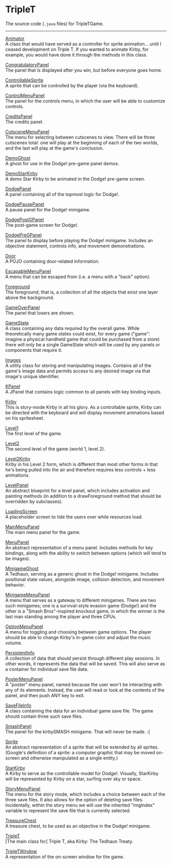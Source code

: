 # TripleT
The source code (`.java` files) for TripleTGame.

---

[Animator](https://github.com/ohjay/TripleTGame/blob/master/TripleT/Animator.java)<br>
A class that would have served as a controller for sprite animation... until I ceased development on Triple T. If you wanted to animate Kirby, for example, you would have done it through the methods in this class.

[CongratulatoryPanel](https://github.com/ohjay/TripleTGame/blob/master/TripleT/CongratulatoryPanel.java)<br>
The panel that is displayed after you win, but before everyone goes home.

[ControllableSprite](https://github.com/ohjay/TripleTGame/blob/master/TripleT/ControllableSprite.java)<br>
A sprite that can be controlled by the player (via the keyboard).

[ControlMenuPanel](https://github.com/ohjay/TripleTGame/blob/master/TripleT/ControlMenuPanel.java)<br>
The panel for the controls menu, in which the user will be able to customize controls.

[CreditsPanel](https://github.com/ohjay/TripleTGame/blob/master/TripleT/CreditsPanel.java)<br>
The credits panel.

[CutsceneMenuPanel](https://github.com/ohjay/TripleTGame/blob/master/TripleT/CutsceneMenuPanel.java)<br>
The menu for selecting between cutscenes to view. There will be three cutscenes total: one will play at the beginning of each of the two worlds, and the last will play at the game's conclusion.

[DemoGhost](https://github.com/ohjay/TripleTGame/blob/master/TripleT/DemoGhost.java)<br>
A ghost for use in the Dodge! pre-game panel demos.

[DemoStarKirby](https://github.com/ohjay/TripleTGame/blob/master/TripleT/DemoStarKirby.java)<br>
A demo Star Kirby to be animated in the Dodge! pre-game screen.

[DodgePanel](https://github.com/ohjay/TripleTGame/blob/master/TripleT/DodgePanel.java)<br>
A panel containing all of the topmost logic for Dodge!.

[DodgePausePanel](https://github.com/ohjay/TripleTGame/blob/master/TripleT/DodgePausePanel.java)<br>
A pause panel for the Dodge! minigame. 

[DodgePostGPanel](https://github.com/ohjay/TripleTGame/blob/master/TripleT/DodgePostGPanel.java)<br>
The post-game screen for Dodge!.

[DodgePreGPanel](https://github.com/ohjay/TripleTGame/blob/master/TripleT/DodgePreGPanel.java)<br>
The panel to display before playing the Dodge! minigame. Includes an objective statement, controls info, and movement demonstrations.

[Door](https://github.com/ohjay/TripleTGame/blob/master/TripleT/Door.java)<br>
A POJO containing door-related information.

[EscapableMenuPanel](https://github.com/ohjay/TripleTGame/blob/master/TripleT/EscapableMenuPanel.java)<br>
A menu that can be escaped from (i.e. a menu with a "back" option).

[Foreground](https://github.com/ohjay/TripleTGame/blob/master/TripleT/Foreground.java)<br>
The foreground; that is, a collection of all the objects that exist one layer above the background.

[GameOverPanel](https://github.com/ohjay/TripleTGame/blob/master/TripleT/GameOverPanel.java)<br>
The panel that losers are shown.

[GameState](https://github.com/ohjay/TripleTGame/blob/master/TripleT/GameState.java)<br>
A class containing any data required by the overall game. While theoretically many game states could exist, for every game ("game": imagine a physical handheld game that could be purchased from a store) there will only be a single GameState which will be used by any panels or components that require it.

[Images](https://github.com/ohjay/TripleTGame/blob/master/TripleT/Images.java)<br>
A utility class for storing and manipulating images. Contains all of the game's image data and permits access to any desired image via that image's unique idenitifier.

[KPanel](https://github.com/ohjay/TripleTGame/blob/master/TripleT/KPanel.java)<br>
A JPanel that contains logic common to all panels with key binding inputs.

[Kirby](https://github.com/ohjay/TripleTGame/blob/master/TripleT/Kirby.java)<br>
This is story-mode Kirby in all his glory. As a controllable sprite, Kirby can be directed with the keyboard and will display movement animations based on his spritesheet.

[Level1](https://github.com/ohjay/TripleTGame/blob/master/TripleT/Level1.java)<br>
The first level of the game.

[Level2](https://github.com/ohjay/TripleTGame/blob/master/TripleT/Level2.java)<br>
The second level of the game (world 1, level 2).

[Level2Kirby](https://github.com/ohjay/TripleTGame/blob/master/TripleT/Level2Kirby.java)<br>
Kirby in his Level 2 form, which is different than most other forms in that he's being pulled into the air and therefore requires less controls + less animations.

[LevelPanel](https://github.com/ohjay/TripleTGame/blob/master/TripleT/LevelPanel.java)<br>
An abstract blueprint for a level panel, which includes activation and painting methods (in addition to a drawForeground method that should be overridden by subclasses).

[LoadingScreen](https://github.com/ohjay/TripleTGame/blob/master/TripleT/LoadingScreen.java)<br>
A placeholder screen to tide the users over while resources load.

[MainMenuPanel](https://github.com/ohjay/TripleTGame/blob/master/TripleT/MainMenuPanel.java)<br>
The main menu panel for the game.

[MenuPanel](https://github.com/ohjay/TripleTGame/blob/master/TripleT/MenuPanel.java)<br>
An abstract representation of a menu panel. Includes methods for key bindings, along with the ability to switch between options (which will tend to be images).

[MinigameGhost](https://github.com/ohjay/TripleTGame/blob/master/TripleT/MinigameGhost.java)<br>
A Tedhaun, serving as a generic ghost in the Dodge! minigame. Includes positional state values, alongside image, collision detection, and movement behavior.

[MinigameMenuPanel](https://github.com/ohjay/TripleTGame/blob/master/TripleT/MinigameMenuPanel.java)<br>
A menu that serves as a gateway to different minigames. There are two such minigames; one is a survival-style evasion game (Dodge!) and the other is a "Smash Bros"-inspired knockout game, in which the winner is the last man standing among the player and three CPUs.

[OptionMenuPanel](https://github.com/ohjay/TripleTGame/blob/master/TripleT/OptionMenuPanel.java)<br>
A menu for toggling and choosing between game options. The player should be able to change Kirby's in-game color and adjust the music volume.

[PersistentInfo](https://github.com/ohjay/TripleTGame/blob/master/TripleT/PersistentInfo.java)<br>
A collection of data that should persist through different play sessions. In other words, it represents the data that will be saved. This will also serve as a container for individual save file data.

[PosterMenuPanel](https://github.com/ohjay/TripleTGame/blob/master/TripleT/PosterMenuPanel.java)<br>
A "poster" menu panel, named because the user won't be interacting with any of its elements. Instead, the user will read or look at the contents of the panel, and then push ANY key to exit.

[SaveFileInfo](https://github.com/ohjay/TripleTGame/blob/master/TripleT/SaveFileInfo.java)<br>
A class containing the data for an individual game save file. The game should contain three such save files.

[SmashPanel](https://github.com/ohjay/TripleTGame/blob/master/TripleT/SmashPanel.java)<br>
The panel for the kirbySMASH minigame. That will never be made. :(

[Sprite](https://github.com/ohjay/TripleTGame/blob/master/TripleT/Sprite.java)<br>
An abstract representation of a sprite that will be extended by all sprites. (Google's definition of a sprite: a computer graphic that may be moved on-screen and otherwise manipulated as a single entity.)

[StarKirby](https://github.com/ohjay/TripleTGame/blob/master/TripleT/StarKirby.java)<br>
A Kirby to serve as the controllable model for Dodge!. Visually, StarKirby will be represented by Kirby on a star, surfing over sky or space.

[StoryMenuPanel](https://github.com/ohjay/TripleTGame/blob/master/TripleT/StoryMenuPanel.java)<br>
The menu for the story mode, which includes a choice between each of the three save files. It also allows for the option of deleting save files. Incidentally, within the story menu we will use the inherited "imgIndex" variable to represent the save file that is currently selected.

[TreasureChest](https://github.com/ohjay/TripleTGame/blob/master/TripleT/TreasureChest.java)<br>
A treasure chest, to be used as an objective in the Dodge! minigame.

[TripleT](https://github.com/ohjay/TripleTGame/blob/master/TripleT/TripleT.java)<br>
[The main class for] Triple T, aka Kirby: The Tedhaun Treaty.

[TripleTWindow](https://github.com/ohjay/TripleTGame/blob/master/TripleT/TripleTWindow.java)<br>
A representation of the on-screen window for the game.
